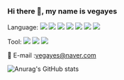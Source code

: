 ### Hi there 👋, my name is vegayes

Language: 
<img src="https://img.shields.io/badge/Java-007396?style=flat-square&logo=Java&logoColor=white"/>
<img src="https://img.shields.io/badge/JavaScript-007396?style=flat-square&logo=JavaScript&logoColor=white"/>
<img src="https://img.shields.io/badge/HTML-007396?style=flat-square&logo=HTML&logoColor=white"/>
<img src="https://img.shields.io/badge/CSS-007396?style=flat-square&logo=CSS&logoColor=white"/>
<img src="https://img.shields.io/badge/JSP-007396?style=flat-square&logo=JSP&logoColor=blue"/>
<img src="https://img.shields.io/badge/Python-007396?style=flat-square&logo=Python&logoColor=blue"/>
<img src="https://img.shields.io/badge/Oracle-007396?style=flat-square&logo=Oracle&logoColor=red"/>


Tool:
<img src="https://img.shields.io/badge/IntelliJ IDEA-000000?style=flat-square&logo=IntelliJ-IDEA&logoColor=white"/>
<img src="https://img.shields.io/badge/Pycharm -000000?style=flat-square&logo=Pycharm-IDEA&logoColor=yellow"/>
<img src="https://img.shields.io/badge/Eclipse -000000?style=flat-square&logo=Eclipse&logoColor=purple"/>


<!--
[![Top Langs](https://github-readme-stats.vercel.app/api/top-langs/?username=vegayes)](https://github.com/anuraghazra/github-readme-stats)
-->

📧 E-mail :vegayes@naver.com

![Anurag's GitHub stats](https://github-readme-stats.vercel.app/api?username=vegayes&hide=contribs,prs&show_icons=true&theme=테마) 


<!--  
🪪 Certificate : Engineer Information Processing , SQLD, 
--> 

<!--
**vegayes/vegayes** is a ✨ _special_ ✨ repository because its `README.md` (this file) appears on your GitHub profile.

Here are some ideas to get you started:

- 🔭 I’m currently working on ...
- 🌱 I’m currently learning ...
- 👯 I’m looking to collaborate on ...
- 🤔 I’m looking for help with ...
- 💬 Ask me about ...
- 📫 How to reach me: ...
- 😄 Pronouns: ...
- ⚡ Fun fact: ...
-->
